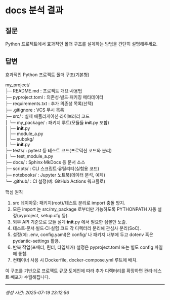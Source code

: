 # docs 분석 결과

## 질문
Python 프로젝트에서 효과적인 폴더 구조를 설계하는 방법을 간단히 설명해주세요.

## 답변
효과적인 Python 프로젝트 폴더 구조(기본형)  

my_project/  
├─ README.md          : 프로젝트 개요·사용법  
├─ pyproject.toml     : 의존성·빌드·패키징 메타데이터  
├─ requirements.txt   : 추가 의존성 목록(선택)  
├─ .gitignore         : VCS 무시 목록  
├─ src/               : 실제 애플리케이션·라이브러리 코드  
│  └─ my_package/     : 패키지 루트(모듈들 __init__.py 포함)  
│     ├─ __init__.py  
│     ├─ module_a.py  
│     └─ subpkg/  
│        └─ __init__.py  
├─ tests/             : pytest 등 테스트 코드(프로덕션 코드와 분리)  
│  └─ test_module_a.py  
├─ docs/              : Sphinx·MkDocs 등 문서 소스  
├─ scripts/           : CLI 스크립트·유틸리티(실험용 코드)  
├─ notebooks/         : Jupyter 노트북(데이터 분석, 예제)  
└─ .github/           : CI 설정(예: GitHub Actions 워크플로)

핵심 원칙  
1. src 레이아웃: 패키지(root)/테스트 분리로 import 충돌 방지.  
2. 모든 import 는 src/my_package 로부터만 가능하도록 PYTHONPATH 자동 설정(pyproject, setup.cfg 등).  
3. 외부 API 기준으로 모듈 설계·__init__.py 에서 필요한 심볼만 노출.  
4. 테스트·문서·빌드·CI·실험 코드 각 디렉터리 분리해 관심사 분리(SoC).  
5. 설정(예: .env, config.yaml)은 config/ 나 패키지 내부에 두고 dotenv 혹은 pydantic-settings 활용.  
6. 반복 작업(포매터, 린터, 타입체커) 설정은 pyproject.toml 또는 별도 config 파일에 통합.  
7. 컨테이너 사용 시 Dockerfile, docker-compose.yml 루트에 배치.  

이 구조를 기반으로 프로젝트 규모·도메인에 따라 추가 디렉터리를 확장하면 관리·테스트·배포가 수월해집니다.

---
*생성 시간: 2025-07-19 23:12:56*